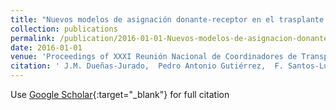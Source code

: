 ```yaml
---
title: "Nuevos modelos de asignación donante-receptor en el trasplante pulmonar"
collection: publications
permalink: /publication/2016-01-01-Nuevos-modelos-de-asignacion-donante-receptor-en-el-trasplante-pulmonar
date: 2016-01-01
venue: 'Proceedings of XXXI Reunión Nacional de Coordinadores de Transplantes'
citation: ' J.M. Dueñas-Jurado,  Pedro Antonio Gutiérrez,  F. Santos-Luna,  A. Salvatierra-Velázquez,  César Hervás-Martínez, &quot;Nuevos modelos de asignación donante-receptor en el trasplante pulmonar.&quot; Proceedings of XXXI Reunión Nacional de Coordinadores de Transplantes, 2016.'
---
```

Use [Google Scholar](https://scholar.google.com/scholar?q=Nuevos+modelos+de+asignacion+donante+receptor+en+el+trasplante+pulmonar){:target="_blank"} for full citation